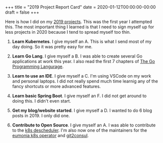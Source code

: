 +++
title =  "2019 Project Report Card"
date =  2020-01-12T00:00:00-00:00
draft =  false
+++

Here is how I did on my [2019 projects](https://www.spmalloy.com/posts/2019-projects). This was the first year I attempted this. The most important thing I learned is that I need to sign myself up for less projects in 2020 because I tend to spread myself too thin.

1. **Learn Kubernetes**. I give myself an A. This is what I send most of my day doing. So it was pretty easy for me.

2. **Learn Go Lang**. I give myself a B. I was able to create several Go applications at work this year. I also read the first 7 chapters of [The Go Programming Langurage](https://www.gopl.io).

3. **Learn to use an IDE**. I give myself a C. I'm using VSCode on my work and personal laptops. I did not really spend much time learnig any of the fancy shortcuts or more advanced features.

4. **Learn basic Spring Boot**. I give myself an F. I did not get around to doing this. I didn't even start.

5. **Get my blog/website started**. I give myself a D. I wanted to do 6 blog posts in 2019. I only did one.

6. **Contribute to Open Source**. I give myself an A. I was able to contribute to the [k8s descheduler](https://github.com/kubernetes-sigs/descheduler). I'm also now one of the maintainers for the [eumonia k8s operator](https://github.com/KohlsTechnology/eunomia) and [git2consul](https://github.com/KohlsTechnology/eunomia).
